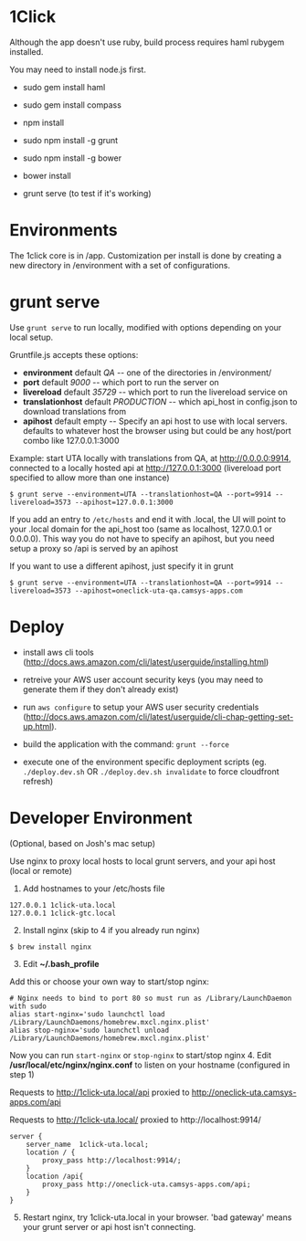 1Click
================

Although the app doesn't use ruby, build process requires haml rubygem installed.

You may need to install node.js first.

+ sudo gem install haml

+ sudo gem install compass

+ npm install

+ sudo npm install -g grunt

+ sudo npm install -g bower

+ bower install

+ grunt serve (to test if it's working)


Environments
================

The 1click core is in /app. Customization per install is done by creating a new directory in /environment with a set of configurations.


grunt serve
================

Use `grunt serve` to run locally, modified with options depending on your local setup.

Gruntfile.js accepts these options:
 + __environment__ default _QA_ -- one of the directories in /environment/
 + __port__ default _9000_ -- which port to run the server on
 + __livereload__ default _35729_ -- which port to run the livereload service on
 + __translationhost__ default _PRODUCTION_ -- which api_host in config.json to download translations from
 + __apihost__ default empty -- Specify an api host to use with local servers. defaults to whatever host the browser using but could be any host/port combo like 127.0.0.1:3000

Example: start UTA locally with translations from QA, at http://0.0.0.0:9914, connected to a locally hosted api at http://127.0.0.1:3000 (livereload port specified to allow more than one instance)
```
$ grunt serve --environment=UTA --translationhost=QA --port=9914 --livereload=3573 --apihost=127.0.0.1:3000
```
If you add an entry to `/etc/hosts` and end it with .local, the UI will point to your .local domain for the api_host too (same as localhost, 127.0.0.1 or 0.0.0.0). This way you do not have to specify an apihost, but you need setup a proxy so /api is served by an apihost


If you want to use a different apihost, just specify it in grunt
```
$ grunt serve --environment=UTA --translationhost=QA --port=9914 --livereload=3573 --apihost=oneclick-uta-qa.camsys-apps.com
```


Deploy
================

+ install aws cli tools (http://docs.aws.amazon.com/cli/latest/userguide/installing.html)

+ retreive your AWS user account security keys (you may need to generate them if they don't already exist)

+ run  `aws configure`  to setup your AWS user security credentials (http://docs.aws.amazon.com/cli/latest/userguide/cli-chap-getting-set-up.html).

+ build the application with the command: `grunt --force`

+ execute one of the environment specific deployment scripts (eg. `./deploy.dev.sh` OR `./deploy.dev.sh invalidate` to force cloudfront refresh)


Developer Environment
================
(Optional, based on Josh's mac setup)

Use nginx to proxy local hosts to local grunt servers, and your api host (local or remote)

1. Add hostnames to your /etc/hosts file

  ```
  127.0.0.1	1click-uta.local
  127.0.0.1	1click-gtc.local
  ```
2. Install nginx (skip to 4 if you already run nginx)

  ```
  $ brew install nginx
  ```
3. Edit **~/.bash_profile**

  Add this or choose your own way to start/stop nginx:
  ```
  # Nginx needs to bind to port 80 so must run as /Library/LaunchDaemon with sudo
  alias start-nginx='sudo launchctl load /Library/LaunchDaemons/homebrew.mxcl.nginx.plist'
  alias stop-nginx='sudo launchctl unload /Library/LaunchDaemons/homebrew.mxcl.nginx.plist'
  ```
  Now you can run `start-nginx` or `stop-nginx` to start/stop nginx
4. Edit **/usr/local/etc/nginx/nginx.conf** to listen on your hostname (configured in step 1)

  Requests to http://1click-uta.local/api proxied to http://oneclick-uta.camsys-apps.com/api
  
  Requests to http://1click-uta.local/ proxied to http://localhost:9914/
  ```
  server {
      server_name  1click-uta.local;
      location / {
          proxy_pass http://localhost:9914/;
      }
      location /api{
          proxy_pass http://oneclick-uta.camsys-apps.com/api;
      }
  }
  ```
5. Restart nginx, try 1click-uta.local in your browser. 'bad gateway' means your grunt server or api host isn't connecting.

